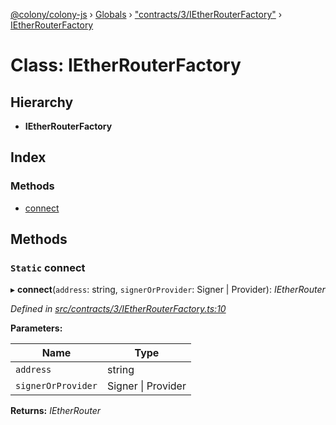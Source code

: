 [@colony/colony-js](../README.md) › [Globals](../globals.md) › ["contracts/3/IEtherRouterFactory"](../modules/_contracts_3_ietherrouterfactory_.md) › [IEtherRouterFactory](_contracts_3_ietherrouterfactory_.ietherrouterfactory.md)

# Class: IEtherRouterFactory

## Hierarchy

* **IEtherRouterFactory**

## Index

### Methods

* [connect](_contracts_3_ietherrouterfactory_.ietherrouterfactory.md#static-connect)

## Methods

### `Static` connect

▸ **connect**(`address`: string, `signerOrProvider`: Signer | Provider): *IEtherRouter*

*Defined in [src/contracts/3/IEtherRouterFactory.ts:10](https://github.com/JoinColony/colonyJS/blob/8037c41/src/contracts/3/IEtherRouterFactory.ts#L10)*

**Parameters:**

Name | Type |
------ | ------ |
`address` | string |
`signerOrProvider` | Signer &#124; Provider |

**Returns:** *IEtherRouter*
